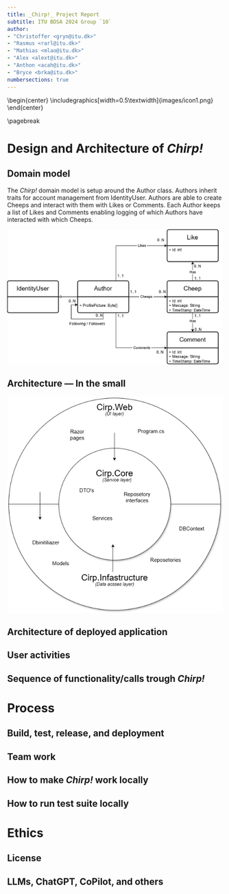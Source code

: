 ```yaml
---
title: _Chirp!_ Project Report
subtitle: ITU BDSA 2024 Group `10`
author:
- "Christoffer <gryn@itu.dk>"
- "Rasmus <rarl@itu.dk>"
- "Mathias <mlao@itu.dk>"
- "Alex <alext@itu.dk>"
- "Anthon <acah@itu.dk>"
- "Bryce <brka@itu.dk>"
numbersections: true
---
```

\begin{center}
\includegraphics[width=0.5\textwidth]{images/icon1.png}
\end{center}

\pagebreak
# Design and Architecture of _Chirp!_

## Domain model

The _Chirp!_ domain model is setup around the Author class. Authors inherit traits for account management from IdentityUser. 
Authors are able to create Cheeps and interact with them with Likes or Comments. Each Author keeps a list of Likes and Comments
enabling logging of which Authors have interacted with which Cheeps.

![Illustration of the _Chirp!_ data model as UML class diagram.](images/DomainModel.png)

## Architecture — In the small

![Illustration of the _Chirp!_ program architecture.](images/OnionModel.png)

## Architecture of deployed application

## User activities

## Sequence of functionality/calls trough _Chirp!_

# Process

## Build, test, release, and deployment

## Team work

## How to make _Chirp!_ work locally

## How to run test suite locally

# Ethics

## License

## LLMs, ChatGPT, CoPilot, and others
